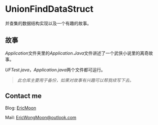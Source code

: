 # UnionFindDataStruct
并查集的数据结构实现以及一个有趣的故事。

## 故事
*Application*文件夹里的*Application.Java*文件讲述了一个武侠小说里的离奇故事。

*UFTest.java*，*Application.java*两个文件都可运行。

> *此仓库主要用于备份，如果对故事有兴趣可以帮我续写下去。*

## Contact me
Blog:   [EricMoon](https://ericmoon.cn)

Mail:   EricWongMoon@outlook.com
